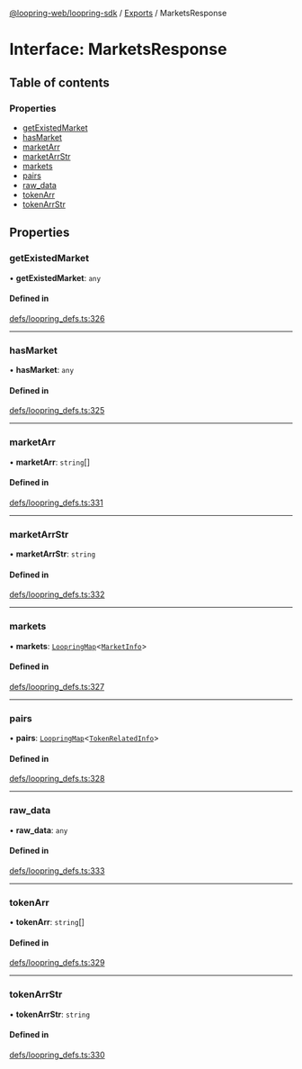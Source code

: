 [@loopring-web/loopring-sdk](../README.md) / [Exports](../modules.md) / MarketsResponse

# Interface: MarketsResponse

## Table of contents

### Properties

- [getExistedMarket](MarketsResponse.md#getexistedmarket)
- [hasMarket](MarketsResponse.md#hasmarket)
- [marketArr](MarketsResponse.md#marketarr)
- [marketArrStr](MarketsResponse.md#marketarrstr)
- [markets](MarketsResponse.md#markets)
- [pairs](MarketsResponse.md#pairs)
- [raw\_data](MarketsResponse.md#raw_data)
- [tokenArr](MarketsResponse.md#tokenarr)
- [tokenArrStr](MarketsResponse.md#tokenarrstr)

## Properties

### getExistedMarket

• **getExistedMarket**: `any`

#### Defined in

[defs/loopring_defs.ts:326](https://github.com/Loopring/loopring_sdk/blob/f91f904/src/defs/loopring_defs.ts#L326)

___

### hasMarket

• **hasMarket**: `any`

#### Defined in

[defs/loopring_defs.ts:325](https://github.com/Loopring/loopring_sdk/blob/f91f904/src/defs/loopring_defs.ts#L325)

___

### marketArr

• **marketArr**: `string`[]

#### Defined in

[defs/loopring_defs.ts:331](https://github.com/Loopring/loopring_sdk/blob/f91f904/src/defs/loopring_defs.ts#L331)

___

### marketArrStr

• **marketArrStr**: `string`

#### Defined in

[defs/loopring_defs.ts:332](https://github.com/Loopring/loopring_sdk/blob/f91f904/src/defs/loopring_defs.ts#L332)

___

### markets

• **markets**: [`LoopringMap`](LoopringMap.md)<[`MarketInfo`](MarketInfo.md)\>

#### Defined in

[defs/loopring_defs.ts:327](https://github.com/Loopring/loopring_sdk/blob/f91f904/src/defs/loopring_defs.ts#L327)

___

### pairs

• **pairs**: [`LoopringMap`](LoopringMap.md)<[`TokenRelatedInfo`](TokenRelatedInfo.md)\>

#### Defined in

[defs/loopring_defs.ts:328](https://github.com/Loopring/loopring_sdk/blob/f91f904/src/defs/loopring_defs.ts#L328)

___

### raw\_data

• **raw\_data**: `any`

#### Defined in

[defs/loopring_defs.ts:333](https://github.com/Loopring/loopring_sdk/blob/f91f904/src/defs/loopring_defs.ts#L333)

___

### tokenArr

• **tokenArr**: `string`[]

#### Defined in

[defs/loopring_defs.ts:329](https://github.com/Loopring/loopring_sdk/blob/f91f904/src/defs/loopring_defs.ts#L329)

___

### tokenArrStr

• **tokenArrStr**: `string`

#### Defined in

[defs/loopring_defs.ts:330](https://github.com/Loopring/loopring_sdk/blob/f91f904/src/defs/loopring_defs.ts#L330)
